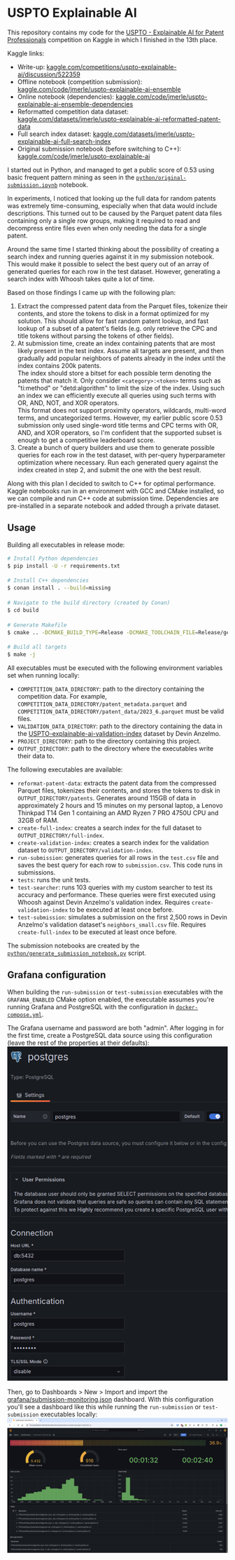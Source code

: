 # USPTO Explainable AI

This repository contains my code for the [USPTO - Explainable AI for Patent Professionals](https://www.kaggle.com/competitions/uspto-explainable-ai/overview) competition on Kaggle in which I finished in the 13th place.

Kaggle links:
- Write-up: [kaggle.com/competitions/uspto-explainable-ai/discussion/522359](https://www.kaggle.com/competitions/uspto-explainable-ai/discussion/522359)
- Offline notebook (competition submission): [kaggle.com/code/jmerle/uspto-explainable-ai-ensemble](https://www.kaggle.com/code/jmerle/uspto-explainable-ai-ensemble)
- Online notebook (dependencies): [kaggle.com/code/jmerle/uspto-explainable-ai-ensemble-dependencies](https://www.kaggle.com/code/jmerle/uspto-explainable-ai-ensemble-dependencies)
- Reformatted competition data dataset: [kaggle.com/datasets/jmerle/uspto-explainable-ai-reformatted-patent-data](https://www.kaggle.com/datasets/jmerle/uspto-explainable-ai-reformatted-patent-data)
- Full search index dataset: [kaggle.com/datasets/jmerle/uspto-explainable-ai-full-search-index](https://www.kaggle.com/datasets/jmerle/uspto-explainable-ai-full-search-index)
- Original submission notebook (before switching to C++): [kaggle.com/code/jmerle/uspto-explainable-ai](https://www.kaggle.com/code/jmerle/uspto-explainable-ai)

I started out in Python, and managed to get a public score of 0.53 using basic frequent pattern mining as seen in the [`python/original-submission.ipynb`](./python/original-submission.ipynb) notebook.

In experiments, I noticed that looking up the full data for random patents was extremely time-consuming, especially when that data would include descriptions. This turned out to be caused by the Parquet patent data files containing only a single row groups, making it required to read and decompress entire files even when only needing the data for a single patent.

Around the same time I started thinking about the possibility of creating a search index and running queries against it in my submission notebook. This would make it possible to select the best query out of an array of generated queries for each row in the test dataset. However, generating a search index with Whoosh takes quite a lot of time.

Based on those findings I came up with the following plan:
1. Extract the compressed patent data from the Parquet files, tokenize their contents, and store the tokens to disk in a format optimized for my solution. This should allow for fast random patent lookup, and fast lookup of a subset of a patent's fields (e.g. only retrieve the CPC and title tokens without parsing the tokens of other fields).
2. At submission time, create an index containing patents that are most likely present in the test index. Assume all targets are present, and then gradually add popular neighbors of patents already in the index until the index contains 200k patents.  
   The index should store a bitset for each possible term denoting the patents that match it. Only consider `<category>:<token>` terms such as "ti:method" or "detd:algorithm" to limit the size of the index. Using such an index we can efficiently execute all queries using such terms with OR, AND, NOT, and XOR operators.  
   This format does not support proximity operators, wildcards, multi-word terms, and uncategorized terms. However, my earlier public score 0.53 submission only used single-word title terms and CPC terms with OR, AND, and XOR operators, so I'm confident that the supported subset is enough to get a competitive leaderboard score.
3. Create a bunch of query builders and use them to generate possible queries for each row in the test dataset, with per-query hyperparameter optimization where necessary. Run each generated query against the index created in step 2, and submit the one with the best result.

Along with this plan I decided to switch to C++ for optimal performance. Kaggle notebooks run in an environment with GCC and CMake installed, so we can compile and run C++ code at submission time. Dependencies are pre-installed in a separate notebook and added through a private dataset.

## Usage

Building all executables in release mode:
```sh
# Install Python dependencies
$ pip install -U -r requirements.txt

# Install C++ dependencies
$ conan install . --build=missing

# Navigate to the build directory (created by Conan)
$ cd build

# Generate Makefile
$ cmake .. -DCMAKE_BUILD_TYPE=Release -DCMAKE_TOOLCHAIN_FILE=Release/generators/conan_toolchain.cmake

# Build all targets
$ make -j
```

All executables must be executed with the following environment variables set when running locally:
- `COMPETITION_DATA_DIRECTORY`: path to the directory containing the competition data. For example, `COMPETITION_DATA_DIRECTORY/patent_metadata.parquet` and `COMPETITION_DATA_DIRECTORY/patent_data/2023_6.parquet` must be valid files.
- `VALIDATION_DATA_DIRECTORY`: path to the directory containing the data in the [USPTO-explainable-ai-validation-index](https://www.kaggle.com/datasets/devinanzelmo/uspto-explainable-ai-validation-index/data) dataset by Devin Anzelmo.
- `PROJECT_DIRECTORY`: path to the directory containing this project.
- `OUTPUT_DIRECTORY`: path to the directory where the executables write their data to.

The following executables are available:
- `reformat-patent-data`: extracts the patent data from the compressed Parquet files, tokenizes their contents, and stores the tokens to disk in `OUTPUT_DIRECTORY/patents`. Generates around 115GB of data in approximately 2 hours and 15 minutes on my personal laptop, a Lenovo Thinkpad T14 Gen 1 containing an AMD Ryzen 7 PRO 4750U CPU and 32GB of RAM.
- `create-full-index`: creates a search index for the full dataset to `OUTPUT_DIRECTORY/full-index`.
- `create-validation-index`: creates a search index for the validation dataset to `OUTPUT_DIRECTORY/validation-index`.
- `run-submission`: generates queries for all rows in the `test.csv` file and saves the best query for each row to `submission.csv`. This code runs in submissions.
- `tests`: runs the unit tests.
- `test-searcher`: runs 103 queries with my custom searcher to test its accuracy and performance. These queries were first executed using Whoosh against Devin Anzelmo's validation index. Requires `create-validation-index` to be executed at least once before.
- `test-submission`: simulates a submission on the first 2,500 rows in Devin Anzelmo's validation dataset's `neighbors_small.csv` file. Requires `create-full-index` to be executed at least once before.

The submission notebooks are created by the [`python/generate_submission_notebook.py`](./python/generate_submission_notebooks.py) script.

## Grafana configuration

When building the `run-submission` or `test-submission` executables with the `GRAFANA_ENABLED` CMake option enabled, the executable assumes you're running Grafana and PostgreSQL with the configuration in [`docker-compose.yml`](./docker-compose.yml).

The Grafana username and password are both "admin". After logging in for the first time, create a PostgreSQL data source using this configuration (leave the rest of the properties at their defaults):
![](grafana/data-source.png)

Then, go to Dashboards > New > Import and import the [grafana/submission-monitoring.json](./grafana/submission-monitoring.json) dashboard. With this configuration you'll see a dashboard like this while running the `run-submission` or `test-submission` executables locally:
![](grafana/dashboard.png)
